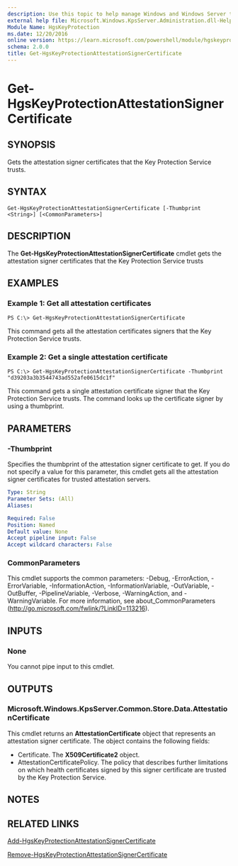 ```yaml
---
description: Use this topic to help manage Windows and Windows Server technologies with Windows PowerShell.
external help file: Microsoft.Windows.KpsServer.Administration.dll-Help.xml
Module Name: HgsKeyProtection
ms.date: 12/20/2016
online version: https://learn.microsoft.com/powershell/module/hgskeyprotection/get-hgskeyprotectionattestationsignercertificate?view=windowsserver2022-ps&wt.mc_id=ps-gethelp
schema: 2.0.0
title: Get-HgsKeyProtectionAttestationSignerCertificate
---
```


# Get-HgsKeyProtectionAttestationSignerCertificate

## SYNOPSIS
Gets the attestation signer certificates that the Key Protection Service trusts.

## SYNTAX

```
Get-HgsKeyProtectionAttestationSignerCertificate [-Thumbprint <String>] [<CommonParameters>]
```

## DESCRIPTION
The **Get-HgsKeyProtectionAttestationSignerCertificate** cmdlet gets the attestation signer certificates that the Key Protection Service trusts

## EXAMPLES

### Example 1: Get all attestation certificates
```
PS C:\> Get-HgsKeyProtectionAttestationSignerCertificate
```

This command gets all the attestation certificates signers that the Key Protection Service trusts.

### Example 2: Get a single attestation certificate
```
PS C:\> Get-HgsKeyProtectionAttestationSignerCertificate -Thumbprint "d39203a3b3544743ad552afe0615dc1f"
```

This command gets a single attestation certificate signer that the Key Protection Service trusts.
The command looks up the certificate signer by using a thumbprint.

## PARAMETERS

### -Thumbprint
Specifies the thumbprint of the attestation signer certificate to get.
If you do not specify a value for this parameter, this cmdlet gets all the attestation signer certificates for trusted attestation servers.

```yaml
Type: String
Parameter Sets: (All)
Aliases: 

Required: False
Position: Named
Default value: None
Accept pipeline input: False
Accept wildcard characters: False
```

### CommonParameters
This cmdlet supports the common parameters: -Debug, -ErrorAction, -ErrorVariable, -InformationAction, -InformationVariable, -OutVariable, -OutBuffer, -PipelineVariable, -Verbose, -WarningAction, and -WarningVariable. For more information, see about_CommonParameters (http://go.microsoft.com/fwlink/?LinkID=113216).

## INPUTS

### None
You cannot pipe input to this cmdlet.

## OUTPUTS

### Microsoft.Windows.KpsServer.Common.Store.Data.AttestationCertificate
This cmdlet returns an **AttestationCertificate** object that represents an attestation signer certificate.
The object contains the following fields: 

- Certificate.
The **X509Certificate2** object. 
- AttestationCertificatePolicy.
The policy that describes further limitations on which health certificates signed by this signer certificate are trusted by the Key Protection Service.

## NOTES

## RELATED LINKS

[Add-HgsKeyProtectionAttestationSignerCertificate](./Add-HgsKeyProtectionAttestationSignerCertificate.md)

[Remove-HgsKeyProtectionAttestationSignerCertificate](./Remove-HgsKeyProtectionAttestationSignerCertificate.md)


